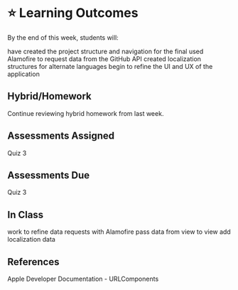 # ⭐️ Learning Outcomes

By the end of this week, students will:

have created the project structure and navigation for the final
used Alamofire to request data from the GitHub API
created localization structures for alternate languages
begin to refine the UI and UX of the application

## Hybrid/Homework

Continue reviewing hybrid homework from last week.

## Assessments Assigned

Quiz 3

## Assessments Due

Quiz 3

## In Class

work to refine data requests with Alamofire
pass data from view to view
add localization data

## References

Apple Developer Documentation - URLComponents
